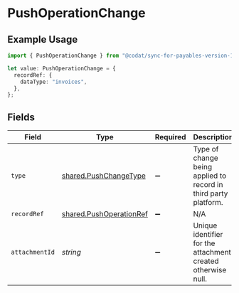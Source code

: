 # PushOperationChange

## Example Usage

```typescript
import { PushOperationChange } from "@codat/sync-for-payables-version-1/sdk/models/shared";

let value: PushOperationChange = {
  recordRef: {
    dataType: "invoices",
  },
};
```

## Fields

| Field                                                                     | Type                                                                      | Required                                                                  | Description                                                               |
| ------------------------------------------------------------------------- | ------------------------------------------------------------------------- | ------------------------------------------------------------------------- | ------------------------------------------------------------------------- |
| `type`                                                                    | [shared.PushChangeType](../../../sdk/models/shared/pushchangetype.md)     | :heavy_minus_sign:                                                        | Type of change being applied to record in third party platform.           |
| `recordRef`                                                               | [shared.PushOperationRef](../../../sdk/models/shared/pushoperationref.md) | :heavy_minus_sign:                                                        | N/A                                                                       |
| `attachmentId`                                                            | *string*                                                                  | :heavy_minus_sign:                                                        | Unique identifier for the attachment created otherwise null.              |
